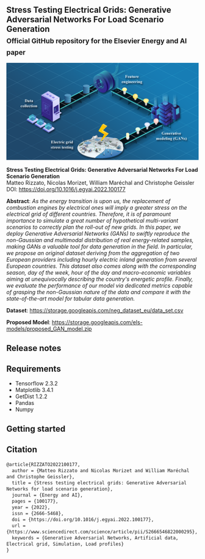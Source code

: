 ## Stress Testing Electrical Grids: Generative Adversarial Networks For Load Scenario Generation<br><sub>Official GitHub repository for the Elsevier Energy and AI paper</sub>

![Graphical abstract](https://github.com/Advestis/els_paper/blob/master/graphical_abstract.png)

**Stress Testing Electrical Grids: Generative Adversarial Networks For Load Scenario Generation**<br>
Matteo Rizzato, Nicolas Morizet, William Maréchal and Christophe Geissler<br>
DOI: https://doi.org/10.1016/j.egyai.2022.100177<br>

**Abstract**: *As the energy transition is upon us, the replacement of combustion engines by electrical ones will imply a greater stress on the electrical grid of different countries. Therefore, it is of paramount importance to simulate a great number of hypothetical multi-variant scenarios to correctly plan the roll-out of new grids. In this paper, we deploy Generative Adversarial Networks (GANs) to swiftly reproduce the non-Gaussian and multimodal distribution of real energy-related samples, making GANs a valuable tool for data generation in the field. In particular, we propose an original dataset deriving from the aggregation of two European providers including hourly electric inland generation from several European countries. This dataset also comes along with the corresponding season, day of the week, hour of the day and macro-economic variables aiming at unequivocally describing the country's energetic profile. Finally, we evaluate the performance of our model via dedicated metrics capable of grasping the non-Gaussian nature of the data and compare it with the state-of-the-art model for tabular data generation.*

**Dataset**: https://storage.googleapis.com/neg_dataset_eu/data_set.csv

**Proposed Model**: https://storage.googleapis.com/els-models/proposed_GAN_model.zip

## Release notes

## Requirements
- Tensorflow 2.3.2
- Matplotlib 3.4.1
- GetDist 1.2.2
- Pandas
- Numpy

## Getting started

## Citation
```
@article{RIZZATO2022100177,
  author = {Matteo Rizzato and Nicolas Morizet and William Maréchal and Christophe Geissler},
  title = {Stress testing electrical grids: Generative Adversarial Networks for load scenario generation},
  journal = {Energy and AI},
  pages = {100177},
  year = {2022},
  issn = {2666-5468},
  doi = {https://doi.org/10.1016/j.egyai.2022.100177},
  url = {https://www.sciencedirect.com/science/article/pii/S2666546822000295},
  keywords = {Generative Adversarial Networks, Artificial data, Electrical grid, Simulation, Load profiles}
}
```
